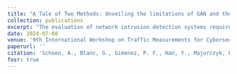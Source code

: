 ```yaml
---
title: "A Tale of Two Methods: Unveiling the limitations of GAN and the Rise of Bayesian Networks for Synthetic Network Traffic Generation"
collection: publications
excerpt: "The evaluation of network intrusion detection systems requires a sufficient amount of mixed network traffic, i.e., composed of both malicious and legitimate flows. In particular, obtaining realistic legitimate traffic is hard. Synthetic network traffic is one of the tools to respond to insufficient or incomplete real-world datasets. In this paper, we only focus on synthetically generating high-quality legitimate traffic and we do not delve into malicious traffic generation. For this specific task, recent contributions make use of advanced machine learning-driven approaches, notably through Generative Adversarial Networks (GANs). However, evaluations of GAN-generated data often disregards pivotal attributes, such as protocol adherence. Our study addresses the gap by proposing a comprehensive set of metrics that assess the quality of synthetic legitimate network traffic. To illustrate the value of these metrics, we empirically compare advanced network-oriented GANs with a simple and yet effective probabilistic generative model, Bayesian Networks (BN). According to our proposed evaluation metrics, BN-based network traffic generation outperforms the state-of-the-art GAN-based opponents. In our study, BN yields substantially more realistic and useful synthetic benign traffic and minimizes the computational costs simultaneously."
date: 2024-07-08
venue: '9th International Workshop on Traffic Measurements for Cybersecurity (WTMC 2024)'
paperurl: ''
citation: 'Schoen, A., Blanc, G., Gimenez, P. F., Han, Y., Majorczyk, F., & Mé, L. (2024). A Tale of Two Methods: Unveiling the limitations of GAN and the Rise of Bayesian Networks for Synthetic Network Traffic Generation. In Proceedings of the 9th International Workshop on Traffic Measurements for Cybersecurity (WTMC 2024).'
fosr: true
---
```

